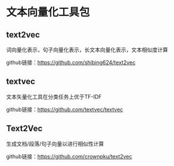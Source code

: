 # 文本向量化工具包

## text2vec
词向量化表示，句子向量化表示，长文本向量化表示，文本相似度计算

github链接：https://github.com/shibing624/text2vec

## textvec
文本矢量化工具在分类任务上优于TF-IDF

github链接：https://github.com/textvec/textvec

## Text2Vec
生成文档/段落/句子向量以进行相似性计算

github链接：https://github.com/crownpku/text2vec


